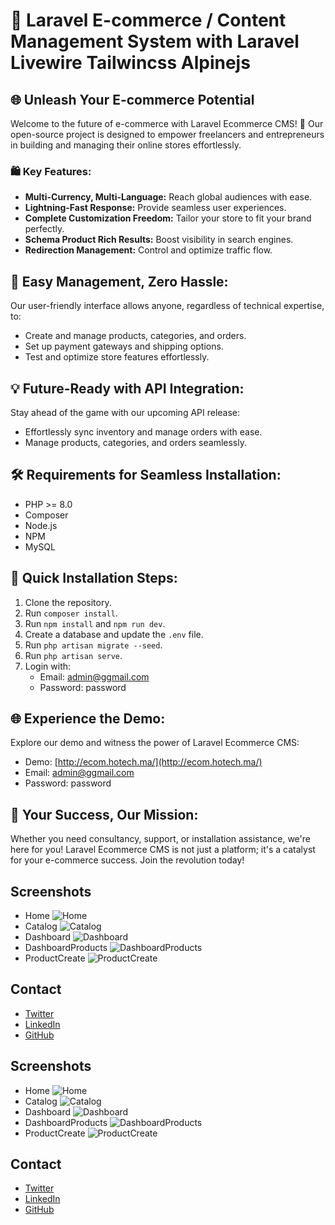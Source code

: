 # 🚀 Laravel E-commerce / Content Management System with Laravel Livewire Tailwincss Alpinejs

## 🌐 Unleash Your E-commerce Potential

Welcome to the future of e-commerce with Laravel Ecommerce CMS! 🚀 Our open-source project is designed to empower freelancers and entrepreneurs in building and managing their online stores effortlessly.

### 🛍️ Key Features:

- **Multi-Currency, Multi-Language:** Reach global audiences with ease.
- **Lightning-Fast Response:** Provide seamless user experiences.
- **Complete Customization Freedom:** Tailor your store to fit your brand perfectly.
- **Schema Product Rich Results:** Boost visibility in search engines.
- **Redirection Management:** Control and optimize traffic flow.

## 🔧 Easy Management, Zero Hassle:

Our user-friendly interface allows anyone, regardless of technical expertise, to:

- Create and manage products, categories, and orders.
- Set up payment gateways and shipping options.
- Test and optimize store features effortlessly.

## 💡 Future-Ready with API Integration:

Stay ahead of the game with our upcoming API release:

- Effortlessly sync inventory and manage orders with ease.
- Manage products, categories, and orders seamlessly.

## 🛠️ Requirements for Seamless Installation:

- PHP >= 8.0
- Composer
- Node.js
- NPM
- MySQL

## 🚀 Quick Installation Steps:

1. Clone the repository.
2. Run `composer install`.
3. Run `npm install` and `npm run dev`.
4. Create a database and update the `.env` file.
5. Run `php artisan migrate --seed`.
6. Run `php artisan serve`.
7. Login with:
   - Email: admin@ggmail.com
   - Password: password

## 🌐 Experience the Demo:

Explore our demo and witness the power of Laravel Ecommerce CMS:
- Demo: [http://ecom.hotech.ma/](http://ecom.hotech.ma/)
- Email: admin@ggmail.com
- Password: password

## 🚀 Your Success, Our Mission:

Whether you need consultancy, support, or installation assistance, we're here for you! Laravel Ecommerce CMS is not just a platform; it's a catalyst for your e-commerce success. Join the revolution today!

## Screenshots

- Home
![Home](screens/home.png)
- Catalog
![Catalog](screens/Catalog.png)
- Dashboard
![Dashboard](screens/dashboard.png)
- DashboardProducts
![DashboardProducts](screens/dashboard-products.png)
- ProductCreate
![ProductCreate](screens/dashboard-product-create.png)


## Contact

-   [Twitter](https://twitter.com/zakarialabib)
-   [LinkedIn](https://www.linkedin.com/in/zakaria-labib/)
-   [GitHub](https://www.github.com/zakarialabib/)

## Screenshots

- Home
![Home](screens/home.png)
- Catalog
![Catalog](screens/Catalog.png)
- Dashboard
![Dashboard](screens/dashboard.png)
- DashboardProducts
![DashboardProducts](screens/dashboard-products.png)
- ProductCreate
![ProductCreate](screens/dashboard-product-create.png)


## Contact

-   [Twitter](https://twitter.com/zakarialabib)
-   [LinkedIn](https://www.linkedin.com/in/zakaria-labib/)
-   [GitHub](https://www.github.com/zakarialabib/)
